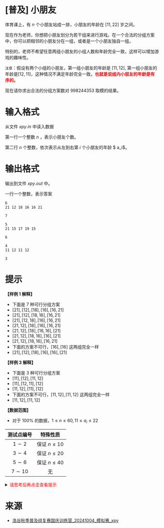 # [普及] 小朋友

体育课上，有 $n$ 个小朋友站成一排，小朋友的年龄在 $[11, 22]$ 岁之间。

现在作为老师，你想把小朋友划分为若干组来进行游戏。在一个合法的分组方案中，你可以把相邻的小朋友分在一组，或者是一个小朋友独自一组。

特别的，老师不希望任意两组小朋友的小组人数和年龄完全一致，这样可以增加游戏的趣味性。

`注意`：假设有两个小组的小朋友，第一组小朋友的年龄是 $[11, 12]$, 第一组小朋友的年龄是$[12,11]$，这种情况不满足年龄完全一致。**<font color="#FF0000">也就是说组内小朋友的年龄是有序的。</font>**

现在请你求出合法的分组方案数对 $998244353$ 取模的结果。

# 输入格式

从文件 $xpy.in$ 中读入数据

第一行一个整数 $n$ ，表示小朋友个数。

第二行 $n$ 个整数，依次表示从左到右第 $i$ 个小朋友的年龄 $ a_i$。

# 输出格式

输出到文件 $xpy.out$ 中。

一行一个整数，表示答案

```input1
6
21 12 18 16 16 21
```

```output1
7
```

```input2
5
21 15 17 19 15
```

```output2
6
```

```input3
4
11 12 11 12
```

```output3
3
```

# 提示

**【样例 1 解释】**
- 下面是 $7$ 种可行分组方案
- $[21], [12], [18], [16], [16, 21]$
- $[21], [12], [18, 16], [16, 21]$
- $[21], [12, 18], [16], [16, 21]$
- $[21, 12], [18], [16], [16, 21]$
- $[21, 12], [18], [16, 16], [21]$
- $[21, 12], [18, 16], [16], [21]$
- $[21, 12], [18, 16], [16, 21]$
- 下面的方案不可行，$[16], [16]$ 这两组完全一样
- $[21], [12], [18], [16], [16], [21]$

**【样例 3 解释】**
- 下面是 $3$ 种可行分组方案
- $[11], [12], [11, 12]$
- $[11], [12, 11], [12]$
- $[11, 12], [11], [12]$
- 下面的方案不可行，$[11, 12], [11, 12]$ 这两组完全一样
- $[11, 12], [11, 12]$

**【数据范围】**
- 对于 $100\%$ 的数据，$1 \leq n \leq 60, 11 \leq a_i \leq 22$

|测试点编号|特殊性质|
|:---:|:---:|
|$1\sim2$|保证 $n \leq 10$|
|$3\sim4$|保证 $n \leq 20$|
|$5\sim6$|保证 $n \leq 40$|
|$7\sim10$|无|

<details>
<summary><font color="#FF0000">请思考后再点击查看提示</font></summary>

</details>

# 来源
* [洛谷秋季普及组复赛国庆训练营_20241004_模拟赛_xpy](https://www.luogu.com.cn/team/88028#problem)
